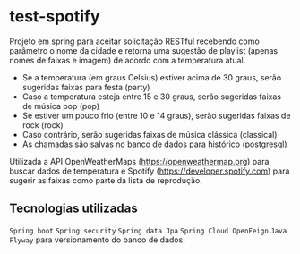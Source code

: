 # test-spotify

Projeto em spring para aceitar solicitação RESTful recebendo como
parâmetro o nome da cidade e retorna uma sugestão de playlist
(apenas nomes de faixas e imagem) de acordo com a temperatura atual.

- Se a temperatura (em graus Celsius) estiver acima de 30 graus, serão sugeridas faixas para
festa (party)
- Caso a temperatura esteja entre 15 e 30 graus, serão sugeridas faixas de música pop (pop)
- Se estiver um pouco frio (entre 10 e 14 graus), serão sugeridas faixas de rock (rock)
- Caso contrário, serão sugeridas faixas de música clássica (classical)
- As chamadas são salvas no banco de dados para histórico (postgresql)

Utilizada a API OpenWeatherMaps (https://openweathermap.org) para
buscar dados de temperatura e Spotify (https://developer.spotify.com) para sugerir
as faixas como parte da lista de reprodução.

## Tecnologias utilizadas
`Spring boot`
`Spring security`
`Spring data Jpa`
`Spring Cloud OpenFeign`
`Java`
`Flyway` para versionamento do banco de dados.

